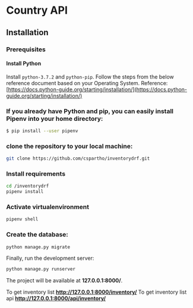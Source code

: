 # Country API


## Installation

### Prerequisites

#### Install Python

Install ```python-3.7.2``` and ```python-pip```. Follow the steps from the below reference document based on your Operating System.
Reference: [https://docs.python-guide.org/starting/installation/](https://docs.python-guide.org/starting/installation/)


### If you already have Python and pip, you can easily install Pipenv into your home directory:
```bash
$ pip install --user pipenv
```
### clone the repository to your local machine:

```bash
git clone https://github.com/cspartho/inventorydrf.git
```
### Install requirements
```bash
cd /inventorydrf
pipenv install
```
### Activate virtualenvironment
```bash
pipenv shell
```
### Create the database:
```bash
python manage.py migrate
```
Finally, run the development server:

```bash
python manage.py runserver
```
The project will be available at **127.0.0.1:8000/**.

To get inventory list **http://127.0.0.1:8000/inventory/**
To get inventory list api **http://127.0.0.1:8000/api/inventory/**
